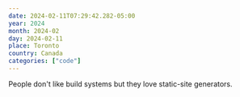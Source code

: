 ```yaml
---
date: 2024-02-11T07:29:42.282-05:00
year: 2024
month: 2024-02
day: 2024-02-11
place: Toronto
country: Canada
categories: ["code"]
---
```

People don't like build systems but they love static-site generators.
